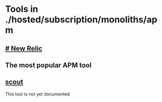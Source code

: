 # Tools in ./hosted/subscription/monoliths/apm
## [# New Relic](new_relic.md)
## The most popular APM tool
## [scout](scout.md)
This tool is not yet documented
